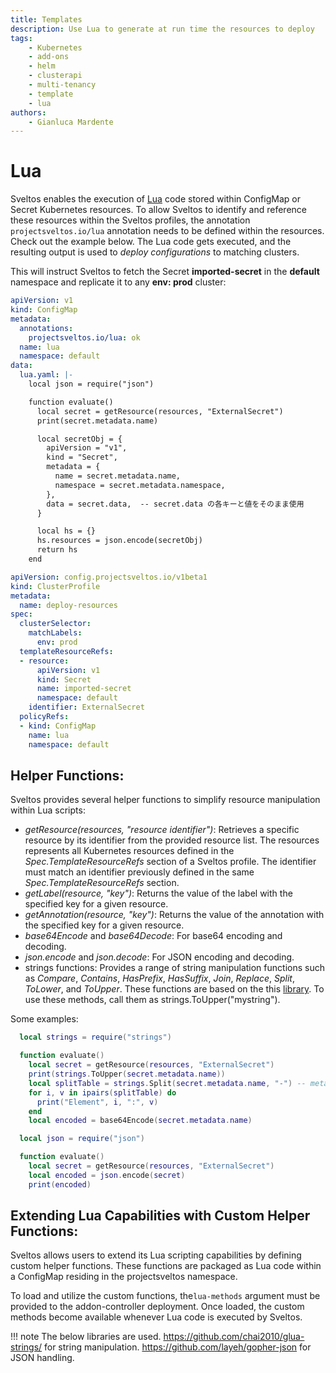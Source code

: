 ```yaml
---
title: Templates
description: Use Lua to generate at run time the resources to deploy
tags:
    - Kubernetes
    - add-ons
    - helm
    - clusterapi
    - multi-tenancy
    - template
    - lua
authors:
    - Gianluca Mardente
---
```


# Lua

Sveltos enables the execution of [Lua](https://www.lua.org/) code stored within ConfigMap or Secret Kubernetes resources. To allow Sveltos to identify and reference these resources within the Sveltos profiles, the annotation `projectsveltos.io/lua` annotation needs to be defined within the resources. Check out the example below. The Lua code gets executed, and the resulting output is used to *deploy configurations* to matching clusters.

This will instruct Sveltos to fetch the Secret __imported-secret__ in the __default__ namespace and replicate it to any __env: prod__ cluster:

```yaml hl_lines="4-5 10"
apiVersion: v1
kind: ConfigMap
metadata:
  annotations:
    projectsveltos.io/lua: ok
  name: lua
  namespace: default
data:
  lua.yaml: |-
    local json = require("json")

    function evaluate()
      local secret = getResource(resources, "ExternalSecret")
      print(secret.metadata.name)

      local secretObj = {
        apiVersion = "v1",
        kind = "Secret",
        metadata = {
          name = secret.metadata.name,
          namespace = secret.metadata.namespace,
        },
        data = secret.data,  -- secret.data の各キーと値をそのまま使用
      }

      local hs = {}
      hs.resources = json.encode(secretObj)
      return hs
    end
```

```yaml
apiVersion: config.projectsveltos.io/v1beta1
kind: ClusterProfile
metadata:
  name: deploy-resources
spec:
  clusterSelector:
    matchLabels:
      env: prod
  templateResourceRefs:
  - resource:
      apiVersion: v1
      kind: Secret
      name: imported-secret
      namespace: default
    identifier: ExternalSecret
  policyRefs:
  - kind: ConfigMap
    name: lua
    namespace: default
```

## Helper Functions:

Sveltos provides several helper functions to simplify resource manipulation within Lua scripts:

- *getResource(resources, "resource identifier")*:  Retrieves a specific resource by its identifier from the provided resource list. The resources represents all Kubernetes resources defined in the _Spec.TemplateResourceRefs_ section of a Sveltos profile. The identifier must match an identifier previously defined in the same _Spec.TemplateResourceRefs_ section.
- *getLabel(resource, "key")*: Returns the value of the label with the specified key for a given resource.
- *getAnnotation(resource, "key")*: Returns the value of the annotation with the specified key for a given resource.
- *base64Encode* and *base64Decode*: For base64 encoding and decoding.
- *json.encode* and *json.decode*: For JSON encoding and decoding.
- strings functions: Provides a range of string manipulation functions such as *Compare*, *Contains*, *HasPrefix*, *HasSuffix*, *Join*, *Replace*, *Split*, *ToLower*, and *ToUpper*. These functions are based on the this [library](https://github.com/chai2010/glua-strings). To use these methods, call them as strings.ToUpper("mystring").

Some examples:

```lua
  local strings = require("strings")

  function evaluate()
    local secret = getResource(resources, "ExternalSecret") 
    print(strings.ToUpper(secret.metadata.name))
    local splitTable = strings.Split(secret.metadata.name, "-") -- metadata.name in the example imported-secret
    for i, v in ipairs(splitTable) do
      print("Element", i, ":", v)
    end
    local encoded = base64Encode(secret.metadata.name)
```

```lua
  local json = require("json")

  function evaluate()
    local secret = getResource(resources, "ExternalSecret") 
    local encoded = json.encode(secret)
    print(encoded)
```

## Extending Lua Capabilities with Custom Helper Functions:

Sveltos allows users to extend its Lua scripting capabilities by defining custom helper functions. These functions are packaged as Lua code within a ConfigMap residing in the projectsveltos namespace.

To load and utilize the custom functions, the`lua-methods` argument must be provided to the addon-controller  deployment. Once loaded, the custom methods become available whenever Lua code is executed by Sveltos.

!!! note
    The below libraries are used.
    https://github.com/chai2010/glua-strings/ for string manipulation.
    https://github.com/layeh/gopher-json for JSON handling.
